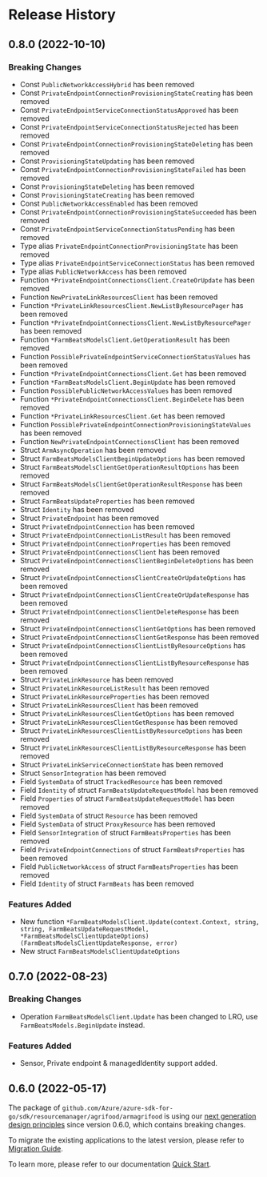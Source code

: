 # Release History

## 0.8.0 (2022-10-10)
### Breaking Changes

- Const `PublicNetworkAccessHybrid` has been removed
- Const `PrivateEndpointConnectionProvisioningStateCreating` has been removed
- Const `PrivateEndpointServiceConnectionStatusApproved` has been removed
- Const `PrivateEndpointServiceConnectionStatusRejected` has been removed
- Const `PrivateEndpointConnectionProvisioningStateDeleting` has been removed
- Const `ProvisioningStateUpdating` has been removed
- Const `PrivateEndpointConnectionProvisioningStateFailed` has been removed
- Const `ProvisioningStateDeleting` has been removed
- Const `ProvisioningStateCreating` has been removed
- Const `PublicNetworkAccessEnabled` has been removed
- Const `PrivateEndpointConnectionProvisioningStateSucceeded` has been removed
- Const `PrivateEndpointServiceConnectionStatusPending` has been removed
- Type alias `PrivateEndpointConnectionProvisioningState` has been removed
- Type alias `PrivateEndpointServiceConnectionStatus` has been removed
- Type alias `PublicNetworkAccess` has been removed
- Function `*PrivateEndpointConnectionsClient.CreateOrUpdate` has been removed
- Function `NewPrivateLinkResourcesClient` has been removed
- Function `*PrivateLinkResourcesClient.NewListByResourcePager` has been removed
- Function `*PrivateEndpointConnectionsClient.NewListByResourcePager` has been removed
- Function `*FarmBeatsModelsClient.GetOperationResult` has been removed
- Function `PossiblePrivateEndpointServiceConnectionStatusValues` has been removed
- Function `*PrivateEndpointConnectionsClient.Get` has been removed
- Function `*FarmBeatsModelsClient.BeginUpdate` has been removed
- Function `PossiblePublicNetworkAccessValues` has been removed
- Function `*PrivateEndpointConnectionsClient.BeginDelete` has been removed
- Function `*PrivateLinkResourcesClient.Get` has been removed
- Function `PossiblePrivateEndpointConnectionProvisioningStateValues` has been removed
- Function `NewPrivateEndpointConnectionsClient` has been removed
- Struct `ArmAsyncOperation` has been removed
- Struct `FarmBeatsModelsClientBeginUpdateOptions` has been removed
- Struct `FarmBeatsModelsClientGetOperationResultOptions` has been removed
- Struct `FarmBeatsModelsClientGetOperationResultResponse` has been removed
- Struct `FarmBeatsUpdateProperties` has been removed
- Struct `Identity` has been removed
- Struct `PrivateEndpoint` has been removed
- Struct `PrivateEndpointConnection` has been removed
- Struct `PrivateEndpointConnectionListResult` has been removed
- Struct `PrivateEndpointConnectionProperties` has been removed
- Struct `PrivateEndpointConnectionsClient` has been removed
- Struct `PrivateEndpointConnectionsClientBeginDeleteOptions` has been removed
- Struct `PrivateEndpointConnectionsClientCreateOrUpdateOptions` has been removed
- Struct `PrivateEndpointConnectionsClientCreateOrUpdateResponse` has been removed
- Struct `PrivateEndpointConnectionsClientDeleteResponse` has been removed
- Struct `PrivateEndpointConnectionsClientGetOptions` has been removed
- Struct `PrivateEndpointConnectionsClientGetResponse` has been removed
- Struct `PrivateEndpointConnectionsClientListByResourceOptions` has been removed
- Struct `PrivateEndpointConnectionsClientListByResourceResponse` has been removed
- Struct `PrivateLinkResource` has been removed
- Struct `PrivateLinkResourceListResult` has been removed
- Struct `PrivateLinkResourceProperties` has been removed
- Struct `PrivateLinkResourcesClient` has been removed
- Struct `PrivateLinkResourcesClientGetOptions` has been removed
- Struct `PrivateLinkResourcesClientGetResponse` has been removed
- Struct `PrivateLinkResourcesClientListByResourceOptions` has been removed
- Struct `PrivateLinkResourcesClientListByResourceResponse` has been removed
- Struct `PrivateLinkServiceConnectionState` has been removed
- Struct `SensorIntegration` has been removed
- Field `SystemData` of struct `TrackedResource` has been removed
- Field `Identity` of struct `FarmBeatsUpdateRequestModel` has been removed
- Field `Properties` of struct `FarmBeatsUpdateRequestModel` has been removed
- Field `SystemData` of struct `Resource` has been removed
- Field `SystemData` of struct `ProxyResource` has been removed
- Field `SensorIntegration` of struct `FarmBeatsProperties` has been removed
- Field `PrivateEndpointConnections` of struct `FarmBeatsProperties` has been removed
- Field `PublicNetworkAccess` of struct `FarmBeatsProperties` has been removed
- Field `Identity` of struct `FarmBeats` has been removed

### Features Added

- New function `*FarmBeatsModelsClient.Update(context.Context, string, string, FarmBeatsUpdateRequestModel, *FarmBeatsModelsClientUpdateOptions) (FarmBeatsModelsClientUpdateResponse, error)`
- New struct `FarmBeatsModelsClientUpdateOptions`


## 0.7.0 (2022-08-23)
### Breaking Changes

- Operation `FarmBeatsModelsClient.Update` has been changed to LRO, use `FarmBeatsModels.BeginUpdate` instead.

### Features Added

- Sensor, Private endpoint & managedIdentity support added.

## 0.6.0 (2022-05-17)

The package of `github.com/Azure/azure-sdk-for-go/sdk/resourcemanager/agrifood/armagrifood` is using our [next generation design principles](https://azure.github.io/azure-sdk/general_introduction.html) since version 0.6.0, which contains breaking changes.

To migrate the existing applications to the latest version, please refer to [Migration Guide](https://aka.ms/azsdk/go/mgmt/migration).

To learn more, please refer to our documentation [Quick Start](https://aka.ms/azsdk/go/mgmt).
